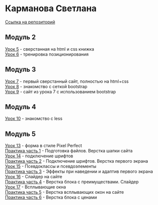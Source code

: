 # Карманова Светлана  
[Ссылка на репозиторий](https://github.com/sskarmanova/sskarmanova.github.io/)  
## Модуль 2  
[Урок 5](https://sskarmanova.github.io/lesson-5/) - сверстанная на html и css книжка  
[Урок 6](https://sskarmanova.github.io/lesson-6/) - тренировка позиционирования  
## Модуль 3  
[Урок 7](https://sskarmanova.github.io/lesson-7/) - первый сверстанный сайт, полностью на html+css  
[Урок 8](https://sskarmanova.github.io/lesson-8/) - знакомство с сеткой bootstrap  
[Урок 9](https://sskarmanova.github.io/lesson-9/) - сайт из урока 7 с использованием bootstrap  
## Модуль 4  
[Урок 10](https://github.com/sskarmanova/sskarmanova.github.io/tree/master/lesson-10/) - знакомство с less   
## Модуль 5
[Урок 13](https://sskarmanova.github.io/lesson-13/) - форма в стиле Pixel Perfect  
[Практика часть 1](https://sskarmanova.github.io/lesson-p1/) - Подготовка файлов. Верстка шапки сайта  
[Урок 14](https://sskarmanova.github.io/lesson-14/) - подключение шрифтов   
[Практика часть 2](https://sskarmanova.github.io/lesson-p2/) - Подключение шрифтов. Верстка первого экрана  
[Урок 15](https://sskarmanova.github.io/lesson-15/) - Псевдоклассы и псевдоэлементы    
[Практика часть 3](https://sskarmanova.github.io/lesson-p3/) - Эффекты при наведении и адаптив первого экрана      
[Урок 16](https://sskarmanova.github.io/lesson-16/) - Слайдер на сайте   
[Практика часть 4](https://sskarmanova.github.io/lesson-p4/) - Верстка блока с преимуществами. Слайдер  
[Урок 17](https://sskarmanova.github.io/lesson-17/) - Всплывающие окна  
[Практика часть 5](https://sskarmanova.github.io/lesson-p5/) - Верстка всплывающих окон на сайте  
[Практика часть 6](https://sskarmanova.github.io/lesson-p6/) - Верстка блока с ценами  
   
